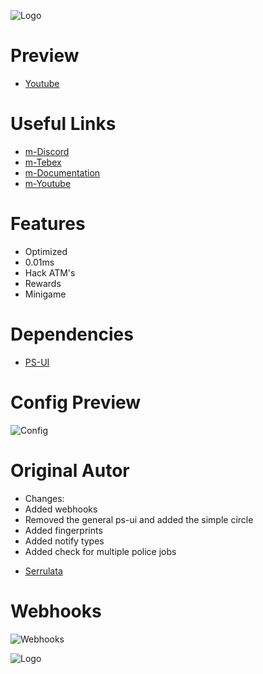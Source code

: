 ![Logo](https://media.discordapp.net/attachments/1019726083827961956/1080645919290179676/atmrobbery.png)

# Preview
* [Youtube](https://www.youtube.com/watch?v=aiLfbtJmmJs)

# Useful Links

* [m-Discord](https://discord.gg/marcinhu) 
* [m-Tebex](https://marcinhu.tebex.io/) 
* [m-Documentation](https://mscripts.gitbook.io/docs/) 
* [m-Youtube](https://www.youtube.com/channel/UCFuqHVtOqj7c3iE-UgPgH7g) 

# **Features**

- Optimized
- 0.01ms
- Hack ATM's
- Rewards
- Minigame

# **Dependencies**
* [PS-UI](https://github.com/Project-Sloth/ps-ui)

# **Config Preview**

![Config](https://media.discordapp.net/attachments/1019726083827961956/1080643594211315762/image.png)

# **Original Autor**

- Changes:
- Added webhooks
- Removed the general ps-ui and added the simple circle
- Added fingerprints
- Added notify types
- Added check for multiple police jobs

* [Serrulata](https://github.com/Serrulata-Studios/serrulata-atmrobbery)

# **Webhooks**

![Webhooks](https://media.discordapp.net/attachments/954483760060059718/1080646497827295242/image.png)



![Logo](https://media.discordapp.net/attachments/1049749773185470537/1080643796934610954/transparent-logo_1.png)
